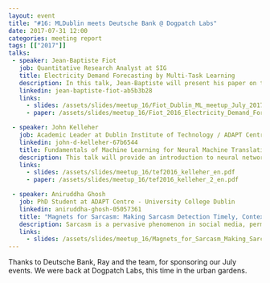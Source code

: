 ```yaml
---
layout: event
title: "#16: MLDublin meets Deutsche Bank @ Dogpatch Labs"
date: 2017-07-31 12:00
categories: meeting report
tags: [["2017"]]
talks:
 - speaker: Jean-Baptiste Fiot
   job: Quantitative Research Analyst at SIG
   title: Electricity Demand Forecasting by Multi-Task Learning
   description: In this talk, Jean-Baptiste will present his paper on the application of kernel-based multi-task learning techniques to forecast the demand of electricity measured on multiple lines of a distribution network.
   linkedin: jean-baptiste-fiot-ab5b3b28
   links:
     - slides: /assets/slides/meetup_16/Fiot_Dublin_ML_meetup_July_2017_Electricity_Demand_Forecasting_by_Multi-Task_Learning.pdf
     - paper: /assets/slides/meetup_16/Fiot_2016_Electricity_Demand_Forecasting_by_Multi-Task_Learning.pdf

 - speaker: John Kelleher
   job: Academic Leader at Dublin Institute of Technology / ADAPT Centre
   linkedin: john-d-kelleher-67b6544
   title: Fundamentals of Machine Learning for Neural Machine Translation
   description: This talk will provide an introduction to neural networks and how they are used for machine translation and concludes with some discussion on the current research challenges being addressed by neural machine translation (NMT) research. The primary goal of this talk is to give a no-tears easy to understand introduction to NMT.
   links:
     - slides: /assets/slides/meetup_16/tef2016_kelleher_en.pdf
     - paper: /assets/slides/meetup_16/tef2016_kelleher_2_en.pdf

 - speaker: Aniruddha Ghosh
   job: PhD Student at ADAPT Centre - University College Dublin
   linkedin: aniruddha-ghosh-05057361
   title: "Magnets for Sarcasm: Making Sarcasm Detection Timely, Contextual and Very Personal"
   description: Sarcasm is a pervasive phenomenon in social media, permitting the concise communication of meaning, affect and attitude. Concision requires wit to produce and wit to understand, which demands from each party knowledge of norms, context and a speaker's mindset. Insight into a speaker's psychological profile at the time of production is a valuable source of context for sarcasm detection. Using a neural architecture, we show significant gains in detection accuracy when knowledge of the speaker's mood at the time of production can be inferred.
   links:
     - slides: /assets/slides/meetup_16/Magnets_for_Sarcasm_Making_Sarcasm_Detection_Timely_Contextual_and_Very_Personal.pdf
---
```


 Thanks to Deutsche Bank, Ray and the team, for sponsoring our July events.
 We were back at Dogpatch Labs, this time in the urban gardens.
